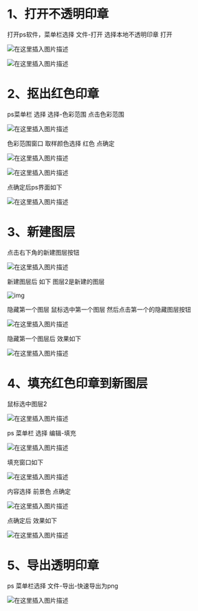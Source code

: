 # 1、打开不透明印章

打开ps软件，菜单栏选择 文件-打开 选择本地不透明印章 打开

![在这里插入图片描述](assets/8398b9f614f33c95ac39dd86327831ce.png)

![在这里插入图片描述](assets/683b95211d9942606e3aa7e34a42fee0.png)

# 2、抠出红色印章

ps菜单栏 选择 选择-色彩范围 点击色彩范围

![在这里插入图片描述](assets/44ff16a336038908266a0dd45b4190d7.png)

色彩范围窗口 取样颜色选择 红色 点确定

![在这里插入图片描述](assets/b7a3568c192c28998bdaf274b898bf30.png)

![在这里插入图片描述](assets/6ec848dfd5626ba947812a4a4c37a7d4.png)

点确定后ps界面如下

![在这里插入图片描述](assets/968cbc7a4c976acbd6f1185cd7075637.png)

# 3、新建图层

点击右下角的新建图层按钮

![在这里插入图片描述](assets/c5d0db3e5e739682dc13172f0390a8d3.png)

新建图层后 如下 图层2是新建的图层

![img](assets/9c9659c7db7863f00d89434d1c6da7f3.png)

隐藏第一个图层 鼠标选中第一个图层 然后点击第一个的隐藏图层按钮

![在这里插入图片描述](assets/09d9e23eca43f1de1e45dc8a185142bc.png)

隐藏第一个图层后 效果如下

![在这里插入图片描述](assets/fad593ea7c1e275adcd8907c012a3437.png)

# 4、填充红色印章到新图层

鼠标选中图层2

![在这里插入图片描述](assets/fad593ea7c1e275adcd8907c012a3437-173459589912011.png)

ps 菜单栏 选择 编辑-填充

![在这里插入图片描述](assets/21ff6793ec6d1f3a24059d51559b49c0.png)

填充窗口如下

![在这里插入图片描述](assets/572606c57e032020222003547cc39cd7.png)

内容选择 前景色 点确定

![在这里插入图片描述](assets/ff8fef70a11bcfe925bc3622708af441.png)

点确定后 效果如下

![在这里插入图片描述](assets/3801fe9633aad8de41e33a724c0e0d8d.png)

# 5、导出透明印章

ps 菜单栏选择 文件-导出-快速导出为png

![在这里插入图片描述](assets/0f961bb57316216df78b70464c95393f.png)